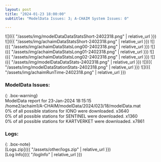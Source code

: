 ```yaml
---
layout: post
title: "2024-01-23 18:00:00"
subtitle: "ModelData Issues: 3; A-CHAIM System Issues: 0"

---
```


![]({{ "/assets/img/modelDataDataStatsShort-2402318.png" | relative_url }})
![]({{ "/assets/img/achaimDataStatsShort-2402318.png" | relative_url }})
![]({{ "/assets/img/achaimDataStatsLong00-2402318.png" | relative_url }})
![]({{ "/assets/img/achaimDataStatsLong01-2402318.png" | relative_url }})
![]({{ "/assets/img/achaimDataStatsLong02-2402318.png" | relative_url }})
![]({{ "/assets/img/modelDataDataStats-2402318.png" | relative_url }})
![]({{ "/assets/img/modelDataStationStats-2402318.png" | relative_url }})
![]({{ "/assets/img/achaimRunTime-2402318.png" | relative_url }})


### ModelData Issues:  
  
{: .box-warning}  
 ModelData report for 23-Jan-2024 18:15:15   
 /home2/achaim1/A-CHAIM/modelData/2024/023/18/modelData.mat   
 0% of all possible stations for IONO were downloaded. x3640   
 0% of all possible stations for SENTINEL were downloaded. x1360   
 0% of all possible stations for KARTVERKET were downloaded. x7861   
  


### Logs:  
  
{: .box-note}  
[Logs.zip]({{ "/assets/other/logs.zip" | relative_url }})  
[Log Info]({{ "/logInfo" | relative_url }})  
